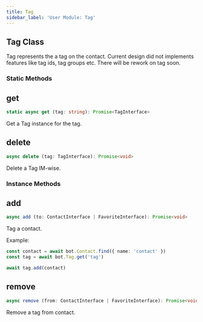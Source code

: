 ```yaml
---
title: Tag
sidebar_label: 'User Module: Tag'
---
```


## Tag Class

Tag represents the a tag on the contact. Current design did not implements features like tag ids, tag groups etc. There will be rework on tag soon.

### Static Methods

## get

```ts
static async get (tag: string): Promise<TagInterface>
```

Get a Tag instance for the tag.

## delete

```ts
async delete (tag: TagInterface): Promise<void>
```

Delete a Tag IM-wise.

### Instance Methods

## add

```ts
async add (to: ContactInterface | FavoriteInterface): Promise<void>
```

Tag a contact.

Example:

```ts
const contact = await bot.Contact.find({ name: 'contact' })
const tag = await bot.Tag.get('tag')

await tag.add(contact)
```

## remove

```ts
async remove (from: ContactInterface | FavoriteInterface): Promise<void>
```

Remove a tag from contact.
